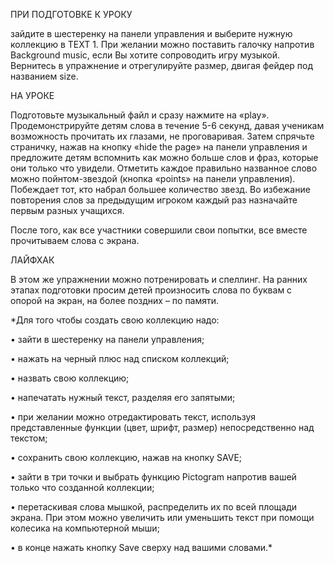 ПРИ ПОДГОТОВКЕ К УРОКУ

зайдите в шестеренку на панели управления и выберите нужную коллекцию в TEXT 1. При желании можно поставить галочку напротив Background music, если Вы хотите сопроводить игру музыкой. Вернитесь в упражнение и отрегулируйте размер, двигая фейдер под названием size. 

НА УРОКЕ

Подготовьте музыкальный файл и сразу нажмите на «play». Продемонстрируйте детям слова в течение 5-6 секунд, давая ученикам возможность прочитать их глазами, не проговаривая. Затем спрячьте страничку, нажав на кнопку «hide the page» на панели управления и предложите детям вспомнить как можно больше слов и фраз, которые они только что увидели. Отметить каждое правильно названное слово можно пойнтом-звездой (кнопка «points» на панели управления). Побеждает тот, кто набрал большее количество звезд. Во избежание повторения слов за предыдущим игроком каждый раз назначайте первым разных учащихся.

После того, как все участники совершили свои попытки, все вместе прочитываем слова с экрана.

ЛАЙФХАК

В этом же упражнении можно потренировать и спеллинг. На ранних этапах подготовки просим детей произносить слова по буквам с опорой на экран, на более поздних – по памяти. 

*Для того чтобы создать свою коллекцию надо:

•	зайти в шестеренку на панели управления;

•	нажать на черный плюс над списком коллекций;

•	назвать свою коллекцию;

•	напечатать нужный текст, разделяя его запятыми;

•	при желании можно отредактировать текст, используя представленные функции (цвет, шрифт, размер) непосредственно над текстом;

•	сохранить свою коллекцию, нажав на кнопку SAVE;

•	зайти в три точки и выбрать функцию Pictogram напротив вашей только что созданной коллекции;


•	перетаскивая слова мышкой, распределить их по всей площади экрана. При этом можно увеличить или уменьшить текст при помощи колесика на компьютерной мыши;

•	в конце нажать кнопку Save сверху над вашими словами.*


